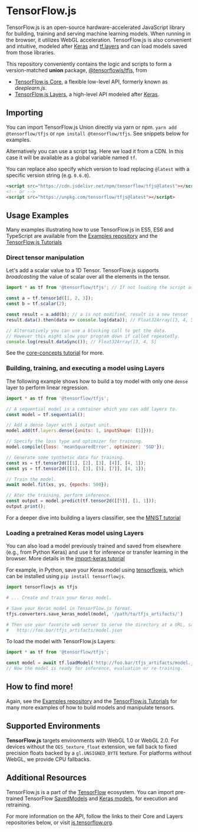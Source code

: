 # TensorFlow.js

TensorFlow.js is an open-source hardware-accelerated JavaScript library for
building, training and serving machine learning models. When running in the
browser, it utilizes WebGL acceleration. TensorFlow.js is also convenient and
intuitive, modeled after
[Keras](https://keras.io/) and
[tf.layers](https://www.tensorflow.org/api_docs/python/tf/layers) and can
load models saved from those libraries.

This repository conveniently contains the logic and scripts to form
a version-matched **union** package,
[@tensorflowjs/tfjs](https://www.npmjs.com/package/@tensorflow/tfjs), from

- [TensorFlow.js Core](https://github.com/tensorflow/tfjs-core),
  a flexible low-level API, formerly known as *deeplearn.js*.
- [TensorFlow.js Layers](https://github.com/tensorflow/tfjs-layers),
  a high-level API modeled after [Keras](https://keras.io/).


## Importing

You can import TensorFlow.js Union directly via yarn or npm.
`yarn add @tensorflow/tfjs` or `npm install @tensorflow/tfjs`.
See snippets below for examples.

Alternatively you can use a script tag. Here we load it from a CDN.
In this case it will be available as a global variable named `tf`.

You can replace also specify which version to load replacing `@latest`
with a specific
version string (e.g. `0.6.0`).

```html
<script src="https://cdn.jsdelivr.net/npm/tensorflow/tfjs@latest"></script>
<!-- or -->
<script src="https://unpkg.com/tensorflow/tfjs@latest"></script>
```


## Usage Examples

Many examples illustrating how to use TensorFlow.js in ES5, ES6 and
TypeScript are available from the
[Examples repository](https://github.com/tensorflow/tfjs-examples)
and the
[TensorFlow.js Tutorials](https://js.tensorflow.org/tutorials/)


### Direct tensor manipulation

Let's add a scalar value to a 1D Tensor. TensorFlow.js supports _broadcasting_
the value of scalar over all the elements in the tensor.

```js
import * as tf from '@tensorflow/tfjs'; // If not loading the script as a global

const a = tf.tensor1d([1, 2, 3]);
const b = tf.scalar(2);

const result = a.add(b); // a is not modified, result is a new tensor
result.data().then(data => console.log(data)); // Float32Array([3, 4, 5]

// Alternatively you can use a blocking call to get the data.
// However this might slow your program down if called repeatedly.
console.log(result.dataSync()); // Float32Array([3, 4, 5]
```

See the
[core-concepts tutorial](https://js.tensorflow.org/tutorials/core-concepts.html)
 for more.

### Building, training, and executing a model using Layers

The following example shows how to build a toy model with only one `dense` layer
to perform linear regression.

```js
import * as tf from '@tensorflow/tfjs';

// A sequential model is a container which you can add layers to.
const model = tf.sequential();

// Add a dense layer with 1 output unit.
model.add(tf.layers.dense({units: 1, inputShape: [1]}));

// Specify the loss type and optimizer for training.
model.compile({loss: 'meanSquaredError', optimizer: 'SGD'});

// Generate some synthetic data for training.
const xs = tf.tensor2d([[1], [2], [3], [4]], [4, 1]);
const ys = tf.tensor2d([[1], [3], [5], [7]], [4, 1]);

// Train the model.
await model.fit(xs, ys, {epochs: 500});

// Ater the training, perform inference.
const output = model.predict(tf.tensor2d([[5]], [1, 1]));
output.print();
```

For a deeper dive into building a layers classifier, see the
[MNIST tutorial](https://js.tensorflow.org/tutorials/mnist.html)


### Loading a pretrained Keras model using Layers

You can also load a model previously trained and saved from elsewhere (e.g.,
from Python Keras) and use it for inference or transfer learning in the browser.
 More details in the
 [import-keras tutorial](https://js.tensorflow.org/tutorials/import-keras.html)

For example, in Python, save your Keras model using
[tensorflowjs](https://pypi.org/project/tensorflowjs/),
which can be installed using `pip install tensorflowjs`.


```python
import tensorflowjs as tfjs

# ... Create and train your Keras model.

# Save your Keras model in TensorFlow.js format.
tfjs.converters.save_keras_model(model, '/path/to/tfjs_artifacts/')

# Then use your favorite web server to serve the directory at a URL, say
#   http://foo.bar/tfjs_artifacts/model.json
```

To load the model with TensorFlow.js Layers:

```js
import * as tf from '@tensorflow/tfjs';

const model = await tf.loadModel('http://foo.bar/tfjs_artifacts/model.json');
// Now the model is ready for inference, evaluation or re-training.
```




## How to find more!

Again, see the
[Examples repository](https://github.com/tensorflow/tfjs-examples) and the
[TensorFlow.js Tutorials](https://js.tensorflow.org/tutorials/)
 for many more examples of how to build models and manipulate tensors.


## Supported Environments

**TensorFlow.js** targets environments with WebGL 1.0 or WebGL 2.0. For devices
without the `OES_texture_float` extension, we fall back to fixed precision
floats backed by a `gl.UNSIGNED_BYTE` texture. For platforms without WebGL,
we provide CPU fallbacks.


## Additional Resources

TensorFlow.js is a part of the
[TensorFlow](https://www.tensorflow.org) ecosystem.
You can import pre-trained TensorFlow
[SavedModels](https://www.tensorflow.org/programmers_guide/saved_model) and
[Keras models](https://keras.io/getting-started/faq/#how-can-i-save-a-keras-model),
for execution and retraining.

For more information on the API, follow the links to their Core and Layers
repositories below, or visit [js.tensorflow.org](https://js.tensorflow.org).



